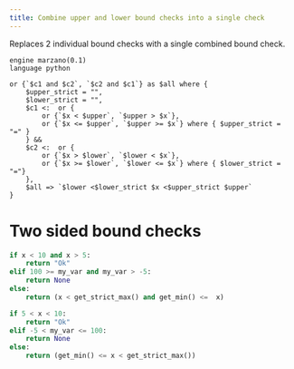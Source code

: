 ```yaml
---
title: Combine upper and lower bound checks into a single check
---
```


Replaces 2 individual bound checks with a single combined bound check.

```grit
engine marzano(0.1)
language python

or {`$c1 and $c2`, `$c2 and $c1`} as $all where {
    $upper_strict = "",
    $lower_strict = "",
    $c1 <:  or {
        or {`$x < $upper`, `$upper > $x`}, 
        or {`$x <= $upper`, `$upper >= $x`} where { $upper_strict = "=" }
    } &&
    $c2 <:  or {
        or {`$x > $lower`, `$lower < $x`}, 
        or {`$x >= $lower`, `$lower <= $x`} where { $lower_strict = "="}
    },
    $all => `$lower <$lower_strict $x <$upper_strict $upper`
}
```

# Two sided bound checks

```python
if x < 10 and x > 5:
    return "Ok"
elif 100 >= my_var and my_var > -5:
    return None
else:
    return (x < get_strict_max() and get_min() <=  x)
```

```python
if 5 < x < 10:
    return "Ok"
elif -5 < my_var <= 100:
    return None
else:
    return (get_min() <= x < get_strict_max())
```